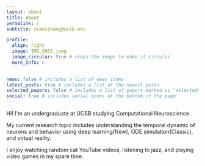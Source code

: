 ```yaml
---
layout: about
title: About
permalink: /
subtitle: xiaozihang@ucsb.edu

profile:
  align: right
  image: IMG_3955.jpeg
  image_circular: true # crops the image to make it circular
  more_info: >
  

news: false # includes a list of news items
latest_posts: true # includes a list of the newest posts
selected_papers: false # includes a list of papers marked as "selected={true}"
social: true # includes social icons at the bottom of the page
---
```


Hi! I'm an undergraduate at UCSB studying Computational Neuroscience.

My current research topic includes understanding the temporal dynamic of neurons and behavior using deep learning(New), ODE simulation(Classic), and virtual reality.

I enjoy watching random cat YouTube videos, listening to jazz, and playing video games in my spare time.

